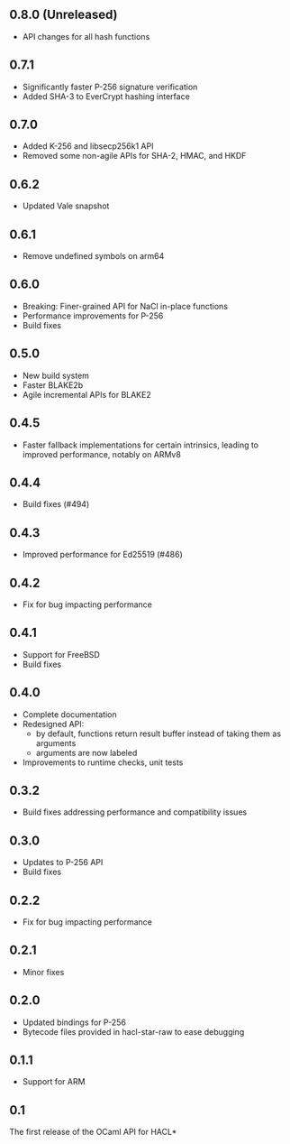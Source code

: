 ## 0.8.0 (Unreleased)
- API changes for all hash functions

## 0.7.1
- Significantly faster P-256 signature verification
- Added SHA-3 to EverCrypt hashing interface

## 0.7.0
- Added K-256 and libsecp256k1 API
- Removed some non-agile APIs for SHA-2, HMAC, and HKDF

## 0.6.2
- Updated Vale snapshot

## 0.6.1
- Remove undefined symbols on arm64

## 0.6.0
- Breaking: Finer-grained API for NaCl in-place functions
- Performance improvements for P-256
- Build fixes

## 0.5.0
- New build system
- Faster BLAKE2b
- Agile incremental APIs for BLAKE2

## 0.4.5
- Faster fallback implementations for certain intrinsics, leading to improved
  performance, notably on ARMv8

## 0.4.4
- Build fixes (#494)

## 0.4.3
- Improved performance for Ed25519 (#486)

## 0.4.2
- Fix for bug impacting performance

## 0.4.1
- Support for FreeBSD
- Build fixes

## 0.4.0
- Complete documentation
- Redesigned API:
  * by default, functions return result buffer instead of taking them as arguments
  * arguments are now labeled
- Improvements to runtime checks, unit tests

## 0.3.2
- Build fixes addressing performance and compatibility issues

## 0.3.0
- Updates to P-256 API
- Build fixes

## 0.2.2
- Fix for bug impacting performance

## 0.2.1
- Minor fixes

## 0.2.0
- Updated bindings for P-256
- Bytecode files provided in hacl-star-raw to ease debugging

## 0.1.1
- Support for ARM

## 0.1
The first release of the OCaml API for HACL*
